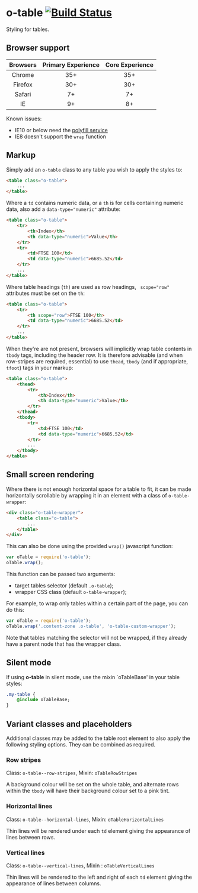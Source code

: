 # o-table [![Build Status](https://travis-ci.org/Financial-Times/o-table.png?branch=master)](https://travis-ci.org/Financial-Times/o-table)

Styling for tables.

## Browser support
|  Browsers  | Primary Experience | Core Experience |
|:----------:|:------------------:|:---------------:|
|   Chrome   |        35+         |       35+       |
|   Firefox  |        30+         |       30+       |
|   Safari   |        7+          |       7+        |
|   IE       |        9+          |       8+        |

Known issues:

* IE10 or below need the [polyfill service](http://polyfill.webservices.ft.com/)
* IE8 doesn't support the `wrap` function

## Markup

Simply add an `o-table` class to any table you wish to apply the styles to:

```html
<table class="o-table">
	...
</table>
```

Where a `td` contains numeric data, or a `th` is for cells containing numeric data, also add a `data-type="numeric"` attribute:

```html
<table class="o-table">
	<tr>
		<th>Index</th>
		<th data-type="numeric">Value</th>
	</tr>
	<tr>
		<td>FTSE 100</td>
		<td data-type="numeric">6685.52</td>
	</tr>
	...
</table>
```

Where table headings (`th`) are used as row headings, ` scope="row"` attributes must be set on the `th`:

```html
<table class="o-table">
	<tr>
		<th scope="row">FTSE 100</th>
		<td data-type="numeric">6685.52</td>
	</tr>
	...
</table>
```

When they're are not present, browsers will implicitly wrap table contents in `tbody` tags, including the header row. It is therefore advisable (and when row-stripes are required, essential) to use `thead`, `tbody` (and if appropriate, `tfoot`) tags in your markup:

```html
<table class="o-table">
	<thead>
		<tr>
			<th>Index</th>
			<th data-type="numeric">Value</th>
		</tr>
	</thead>
	<tbody>
		<tr>
			<td>FTSE 100</td>
			<td data-type="numeric">6685.52</td>
		</tr>
		...
	</tbody>
</table>
```

## Small screen rendering

Where there is not enough horizontal space for a table to fit, it can be made horizontally scrollable by wrapping it in an element with a class of `o-table-wrapper`:

```html
<div class="o-table-wrapper">
	<table class="o-table">
		...
	</table>
</div>
```

This can also be done using the provided `wrap()` javascript function:

```javascript
var oTable = require('o-table');
oTable.wrap();
```

This function can be passed two arguments:

* target tables selector (default `.o-table`);
* wrapper CSS class (default `o-table-wrapper`);

For example, to wrap only tables within a certain part of the page, you can do this:

```javascript
var oTable = require('o-table');
oTable.wrap('.content-zone .o-table', 'o-table-custom-wrapper');
```

Note that tables matching the selector will not be wrapped, if they already have a parent node that has the wrapper class.

## Silent mode

If using __o-table__ in silent mode, use the mixin `oTableBase' in your table styles:

```sass
.my-table {
	@include oTableBase;
}
```

## Variant classes and placeholders

Additional classes may be added to the table root element to also apply the following styling options. They can be combined as required.

### Row stripes

Class: `o-table--row-stripes`, Mixin: `oTableRowStripes`

A background colour will be set on the whole table, and alternate rows within the `tbody` will have their background colour set to a pink tint.

### Horizontal lines

Class: `o-table--horizontal-lines`, Mixin: `oTableHorizontalLines`

Thin lines will be rendered under each `td` element giving the appearance of lines between rows.

### Vertical lines

Class: `o-table--vertical-lines`, Mixin : `oTableVerticalLines`

Thin lines will be rendered to the left and right of each `td` element giving the appearance of lines between columns.

